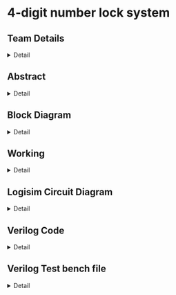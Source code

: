 # 4-digit number lock system

<!-- First Section -->
## Team Details
<details>
  <summary>Detail</summary>

  > Semester: 3rd Sem B. Tech. CSE

  > Section: S1

  > Member-1: Manoj Basappa Barki, 231CS233, manojbarki.231cs233@nitk.edu.in

  > Member-2: Chinmay R, 231CS218, chinmay.231cs218@nitk.edu.in

  > Member-3: Asish Puli Joy, 231CS244, asishpulijoy.231cs244@nitk.edu.in
</details>

<!-- Second Section -->
## Abstract
<details>
  <summary>Detail</summary>
  
   > Motivation: Now a days, lock systems are being digitalized. Most of them are
 software based which require microprocessors to implement the compilers and
 power supply can also act as a problem in the upcoming future. Microprocessors
 are made up of Silicon, Quartz and other chemicals which are getting depleted
 day by day. That’s why we have thought of an idea to make the locks completely
 out of hardware components like integrated circuits and logic gates.
> 
   > Problem Statement:  The project mainly focuses on the betterment of the environment
>  which is being depleted day by day and might not be there for our future
 generations to use. Since many precious substances like Silicon, Quartz are being
 depleted by the uprising technological era as everything around us is digitalizing.
 So, we are thinking of a design which might reduce the depletion of precious sub
stances as stated above. The usage of mostly hardware components and reducing
 the usage of complex programs that requires microprocessors and compilers to
 run.
  
   > Features:
   We are thinking of using 4 sets of 10 keys that represent every single
 digit decimal number and input them to 4 decimal to BCD converters which will
 be implemented using an encoder. the resulting set of inputs is then compared
 to a 16 bit number which is basically a BCD number that represents the correct
 password to crack the lock. A comparator is used in this deed and the lock opens
 when the given input is equal to the correct password.

</details>

<!-- Third Section -->
## Block Diagram
<details>
  <summary>Detail</summary>
  <img alt="S2-T23" src="https://github.com/user-attachments/assets/8af5dcde-2d99-46a1-8d1f-dbcb584847a9"></img>
</details>

<!-- Fourth Section -->
## Working
<details>
  <summary>Detail</summary>

  > Explain the working of your model with the help of a functional table (compulsory) followed by the flowchart.
</details>

<!-- Fifth Section -->
## Logisim Circuit Diagram
<details>
  <summary>Detail</summary>
  <img alt="Logisim" src="https://github.com/user-attachments/assets/e6543172-34dc-4263-baf7-527c9415ba68"></img>


  
</details>

<!-- Sixth Section -->
  ## Verilog Code
  <details>
    <summary>Detail</summary>
    
      module comp_1bit(a,b,lt,eq,gt); 
          input a,b;
          output lt,gt,eq; 
          wire abar,bbar; 
          assign abar = ~a; 
          assign bbar = ~b;
          assign lt = abar & b; 
          assign gt = bbar & a; 
          assign eq = ~(lt|gt); 
      endmodule
    
      module comparator4(A,B,LT1,GT1,EQ1,LT2,GT2,EQ2); 
        input [3:0] A,B;
        input LT1,GT1,EQ1;
        output LT2,GT2,EQ2; 
    
        wire x30,x31,x32,x20,x21,x22,x10,x11,x12,x00,x01,x02; 
        wire x40,x41,x42,x50,x51,x52,x61,x62;
        comp_1bit c3(A[3],B[3],x30,x31,x32);
        comp_1bit c2(A[2],B[2],x20,x21,x22);
        comp_1bit c1(A[1],B[1],x10,x11,x12);
        comp_1bit c0(A[0],B[0],x00,x01,x02); 
        assign x40 = x31 & x20;
        assign x41 = x31 & x21 & x10; 
        assign x42 = x31 & x21 & x11 & x00; 
        assign x50 = x31 & x22;
        assign x51 = x31 & x21 & x12; 
        assign x52 = x31 & x21 & x11 & x02; 
        assign EQ = (x31 & x21 & x11 & x01); 
        assign EQ2 = EQ & EQ1;
        assign x61 = EQ & LT1; 
        assign x62 = EQ & GT1;
        assign LT2 = (x30 | x40 | x41 | x42) | x61; 
        assign GT2 = (x32 | x50 | x51 | x52) | x62; 
      endmodule
    
      module comp16(a,b,lt1,gt1,eq1); 
        input [15:0] a,b;
        output lt1,gt1,eq1; 
        parameter eq =1'b1; 
        parameter lt=1'b0; 
        parameter gt=1'b0;
    
        wire t11,t12,t13,t21,t22,t23,t31,t32,t33; comparator4 c1(a[3:0],b[3:0],lt,gt,eq,t11,t12,t13);
        comparator4 c2(a[7:4],b[7:4],t11,t12,t13,t21,t22,t23); 
        comparator4 c3(a[11:8],b[11:8],t21,t22,t23,t31,t32,t33); 
        comparator4 c4(a[15:12],b[15:12],t31,t32,t33,lt1,gt1,eq1); 
      endmodule
    
    
      module main; 
        reg [15:0] a,b; 
        wire lt1,gt1,eq1;
        comp16 test(a,b,lt1,gt1,eq1); 
        initial begin
            $monitor("%b %b %b %b %b",a,b,lt1,gt1,eq1);
            #10 a = 16'b0000111100001111; b = 16'b0011001100110011;
            #10 a = 16'b0000000000000000; b = 16'b0000000000000000;
        end
      endmodule


    module comparator(a,b,eq,gt,ls); 
      input [15:0]a,b;
      output reg eq,gt,ls; 
      always @(a,b) begin

          if(a==b)begin 
            eq=1; 
            gt=0; 
            ls=0;
          end


          else if(a>b) begin
            eq=0; 
            gt=1; 
            ls=0; 
          end


          else begin 
            eq=0; 
            gt=0; 
            ls=1;
          end

      end 
    endmodule


  
</details>

## Verilog Test bench file

<details>
  <summary>Detail</summary>
  
    module comparator_tb(); reg [15:0] a,b;
    wire eq,ls,gt;
    comparator m1(a,b,eq,gt,ls);
    initial begin
        $dumpfile("dump.vcd");
        $dumpvars(0,comparator_tb);
    end
    initial begin
        a=16'b0000000000000000; b=16'b0000000000000000;
        #10 a=16'b1000000000000000; b=16'b0000000000000001;
        #10 a=16'b0000000000000001; b=16'b1111111111111111;

    end 
endmodule

  
</details>

